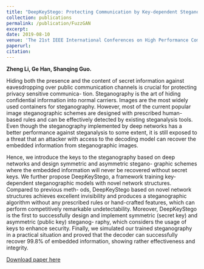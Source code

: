 ```yaml
---
title: "DeepKeyStego: Protecting Communication by Key-dependent Steganography with Deep Networks"
collection: publications
permalink: /publication/FuzzGAN
excerpt:
date: 2019-08-10
venue: 'The 21st IEEE International Conferences on High Performance Computing and Communications (HPCC-2019)'
paperurl:
citation: 
---
```

<b>Zheng Li, Ge Han, Shanqing Guo.</b>

Hiding both the presence and the content of secret information against eavesdropping over public communication channels is crucial for protecting privacy sensitive communica- tion. Steganography is the art of hiding confidential information into normal carriers. Images are the most widely used containers for steganography. However, most of the current popular image steganographic schemes are designed with prescribed human- based rules and can be effectively detected by existing steganalysis tools. Even though the steganography implemented by deep networks has a better performance against steganalysis to some extent, it is still exposed to a threat that an attacker with access to the decoding model can recover the embedded information from steganographic images.

Hence, we introduce the keys to the steganography based on deep networks and design symmetric and asymmetric stegano- graphic schemes where the embedded information will never be recovered without secret keys. We further propose DeepKeyStego, a framework training key-dependent steganographic models with novel network structures. Compared to previous meth- ods, DeepKeyStego based on novel network structures achieves excellent invisibility and produces a steganographic algorithm without any prescribed rules or hand-crafted features, which can perform competitively remarkable undetectability. Moreover, DeepKeyStego is the first to successfully design and implement symmetric (secret key) and asymmetric (public key) steganog- raphy, which considers the usage of keys to enhance security. Finally, we simulated our trained steganography in a practical situation and proved that the decoder can successfully recover 99.8% of embedded information, showing rather effectiveness and integrity.

[Download paper here](http://g3h4n.github.io/files/DeepKeyStego-HPCC2019.pdf)
